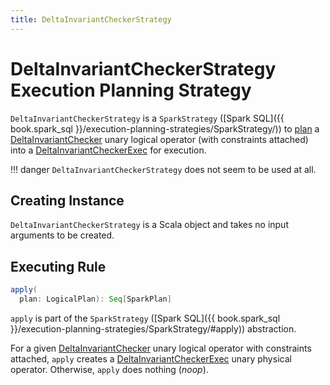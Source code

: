 ```yaml
---
title: DeltaInvariantCheckerStrategy
---
```


# DeltaInvariantCheckerStrategy Execution Planning Strategy

`DeltaInvariantCheckerStrategy` is a `SparkStrategy` ([Spark SQL]({{ book.spark_sql }}/execution-planning-strategies/SparkStrategy/)) to [plan](#apply) a [DeltaInvariantChecker](DeltaInvariantChecker.md) unary logical operator (with constraints attached) into a [DeltaInvariantCheckerExec](DeltaInvariantCheckerExec.md) for execution.

!!! danger
    `DeltaInvariantCheckerStrategy` does not seem to be used at all.

## Creating Instance

`DeltaInvariantCheckerStrategy` is a Scala object and takes no input arguments to be created.

## <span id="apply"> Executing Rule

```scala
apply(
  plan: LogicalPlan): Seq[SparkPlan]
```

`apply` is part of the `SparkStrategy` ([Spark SQL]({{ book.spark_sql }}/execution-planning-strategies/SparkStrategy/#apply)) abstraction.

For a given [DeltaInvariantChecker](DeltaInvariantChecker.md) unary logical operator with constraints attached, `apply` creates a [DeltaInvariantCheckerExec](DeltaInvariantCheckerExec.md) unary physical operator. Otherwise, `apply` does nothing (_noop_).
